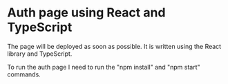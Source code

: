 # Auth page using React and TypeScript
The page will be deployed as soon as possible. It is written using the React library and TypeScript. 

To run the auth page I need to run the "npm install" and "npm start" commands.
